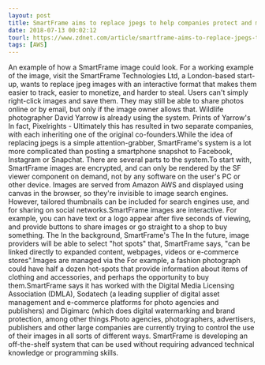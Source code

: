 ```yaml
---
layout: post
title: SmartFrame aims to replace jpegs to help companies protect and monetize images
date: 2018-07-13 00:02:12
tourl: https://www.zdnet.com/article/smartframe-aims-to-replace-jpegs-to-help-companies-protect-and-monetize-images/
tags: [AWS]
---
```

An example of how a SmartFrame image could look. For a working example of the image, visit the SmartFrame Technologies Ltd, a London-based start-up, wants to replace jpeg images with an interactive format that makes them easier to track, easier to monetize, and harder to steal. Users can't simply right-click images and save them. They may still be able to share photos online or by email, but only if the image owner allows that. Wildlife photographer David Yarrow is already using the system. Prints of Yarrow's In fact, Pixelrights - Ultimately this has resulted in two separate companies, with each inheriting one of the original co-founders.While the idea of replacing jpegs is a simple attention-grabber, SmartFrame's system is a lot more complicated than posting a smartphone snapshot to Facebook, Instagram or Snapchat. There are several parts to the system.To start with, SmartFrame images are encrypted, and can only be rendered by the SF viewer component on demand, not by any software on the user's PC or other device. Images are served from Amazon AWS and displayed using canvas in the browser, so they're invisible to image search engines. However, tailored thumbnails can be included for search engines use, and for sharing on social networks.SmartFrame images are interactive. For example, you can have text or a logo appear after five seconds of viewing, and provide buttons to share images or go straight to a shop to buy something. The In the background, SmartFrame's The In the future, image providers will be able to select "hot spots" that, SmartFrame says, "can be linked directly to expanded content, webpages, videos or e-commerce stores".Images are managed via the For example, a fashion photograph could have half a dozen hot-spots that provide information about items of clothing and accessories, and perhaps the opportunity to buy them.SmartFrame says it has worked with the Digital Media Licensing Association (DMLA), Sodatech (a leading supplier of digital asset management and e-commerce platforms for photo agencies and publishers) and Digimarc (which does digital watermarking and brand protection, among other things.Photo agencies, photographers, advertisers, publishers and other large companies are currently trying to control the use of their images in all sorts of different ways. SmartFrame is developing an off-the-shelf system that can be used without requiring advanced technical knowledge or programming skills.